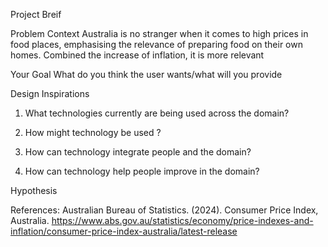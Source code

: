 Project Breif

Problem Context
Australia is no stranger when it comes to high prices in food places, emphasising the relevance of preparing food on their own homes. Combined the increase of inflation, it is more relevant

Your Goal
What do you think the user wants/what will you provide

Design Inspirations

1.	What technologies currently are being used across the domain? 

2.	How might technology be used ?

3.	How can technology integrate people and the domain?  

4.	How can technology help people improve in the domain?


Hypothesis


References:
Australian Bureau of Statistics. (2024). Consumer Price Index, Australia. https://www.abs.gov.au/statistics/economy/price-indexes-and-inflation/consumer-price-index-australia/latest-release